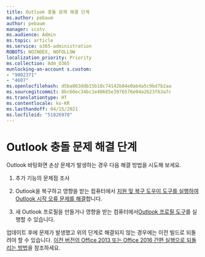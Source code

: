 ```yaml
---
title: Outlook 충돌 문제 해결 단계
ms.author: pebaum
author: pebaum
manager: scotv
ms.audience: Admin
ms.topic: article
ms.service: o365-administration
ROBOTS: NOINDEX, NOFOLLOW
localization_priority: Priority
ms.collection: Adm_O365
munlocking-an-account s.custom:
- "9002371"
- "4607"
ms.openlocfilehash: d5ba863ddb15b18c74142b84e0ab4a5c9bd7b2aa
ms.sourcegitcommit: 8bc60ec34bc1e40685e3976576e04a2623f63a7c
ms.translationtype: HT
ms.contentlocale: ko-KR
ms.lasthandoff: 04/15/2021
ms.locfileid: "51826970"
---
```

# <a name="outlook-crash-troubleshooting-steps"></a>Outlook 충돌 문제 해결 단계

Outlook 바탕화면 손상 문제가 발생하는 경우 다음 해결 방법을 시도해 보세요.

1. 추가 기능의 문제점 조사

2. Outlook을 복구하고 영향을 받는 컴퓨터에서 [지원 및 복구 도우미 도구를 실행하여 Outlook 시작 오류 문제를 해결](https://aka.ms/SaRA-OutlookWontStart)합니다.

3. 새 Outlook 프로필을 만들거나 영향을 받는 컴퓨터에서[Outlook 프로필 도구](https://aka.ms/SaRA-OutlookSetupProfile)를 실행할 수 있습니다.

업데이트 후에 문제가 발생했고 위의 단계로 해결되지 않는 경우에는 이전 빌드로 되돌려야 할 수 있습니다. [이전 버전의 Office 2013 또는 Office 2016 간편 실행으로 되돌리는 방법](https://support.microsoft.com/help/2770432)을 참조하세요.
